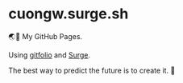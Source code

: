 # cuongw.surge.sh

🌏👻 My GitHub Pages.

Using [gitfolio](https://github.com/imfunniee/gitfolio) and [Surge](https://surge.sh/).


<!-- INSPIRATIONAL_QUOTE_START -->
The best way to predict the future is to create it.
🦖
<!-- INSPIRATIONAL_QUOTE_END -->

